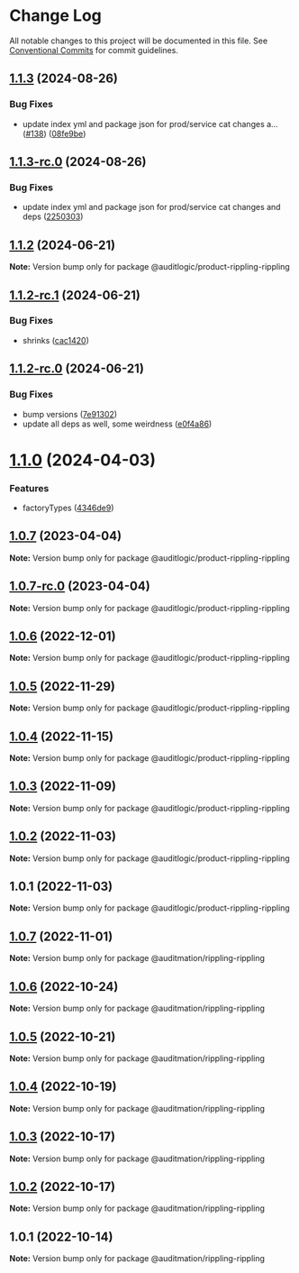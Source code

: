 # Change Log

All notable changes to this project will be documented in this file.
See [Conventional Commits](https://conventionalcommits.org) for commit guidelines.

## [1.1.3](https://github.com/auditlogic/product/compare/@auditlogic/product-rippling-rippling@1.1.2...@auditlogic/product-rippling-rippling@1.1.3) (2024-08-26)


### Bug Fixes

* update index yml and package json for prod/service cat changes a… ([#138](https://github.com/auditlogic/product/issues/138)) ([08fe9be](https://github.com/auditlogic/product/commit/08fe9beb1c8457462a19bc69caa02e6212d97e1a))





## [1.1.3-rc.0](https://github.com/auditlogic/product/compare/@auditlogic/product-rippling-rippling@1.1.2...@auditlogic/product-rippling-rippling@1.1.3-rc.0) (2024-08-26)


### Bug Fixes

* update index yml and package json for prod/service cat changes and deps ([2250303](https://github.com/auditlogic/product/commit/225030363a363608240135b7ebed386b28f01e4b))





## [1.1.2](https://github.com/auditlogic/product/compare/@auditlogic/product-rippling-rippling@1.1.2-rc.1...@auditlogic/product-rippling-rippling@1.1.2) (2024-06-21)

**Note:** Version bump only for package @auditlogic/product-rippling-rippling





## [1.1.2-rc.1](https://github.com/auditlogic/product/compare/@auditlogic/product-rippling-rippling@1.1.2-rc.0...@auditlogic/product-rippling-rippling@1.1.2-rc.1) (2024-06-21)


### Bug Fixes

* shrinks ([cac1420](https://github.com/auditlogic/product/commit/cac14200fefcd8183ab69fe89a47bd3f70f563e9))





## [1.1.2-rc.0](https://github.com/auditlogic/product/compare/@auditlogic/product-rippling-rippling@1.1.0...@auditlogic/product-rippling-rippling@1.1.2-rc.0) (2024-06-21)


### Bug Fixes

* bump versions ([7e91302](https://github.com/auditlogic/product/commit/7e913023b8b312150ed7762c32fbbe616be71de5))
* update all deps as well, some weirdness ([e0f4a86](https://github.com/auditlogic/product/commit/e0f4a864714e2d3de6bbf3da014d5312fe53be2f))





# [1.1.0](https://github.com/auditlogic/product/compare/@auditlogic/product-rippling-rippling@1.0.7...@auditlogic/product-rippling-rippling@1.1.0) (2024-04-03)


### Features

* factoryTypes ([4346de9](https://github.com/auditlogic/product/commit/4346de92693aee892fccf725338ffc7b80ab182b))





## [1.0.7](https://github.com/auditlogic/product/compare/@auditlogic/product-rippling-rippling@1.0.6...@auditlogic/product-rippling-rippling@1.0.7) (2023-04-04)

**Note:** Version bump only for package @auditlogic/product-rippling-rippling





## [1.0.7-rc.0](https://github.com/auditlogic/product/compare/@auditlogic/product-rippling-rippling@1.0.6...@auditlogic/product-rippling-rippling@1.0.7-rc.0) (2023-04-04)

**Note:** Version bump only for package @auditlogic/product-rippling-rippling





## [1.0.6](https://github.com/auditlogic/product/compare/@auditlogic/product-rippling-rippling@1.0.5...@auditlogic/product-rippling-rippling@1.0.6) (2022-12-01)

**Note:** Version bump only for package @auditlogic/product-rippling-rippling





## [1.0.5](https://github.com/auditlogic/product/compare/@auditlogic/product-rippling-rippling@1.0.4...@auditlogic/product-rippling-rippling@1.0.5) (2022-11-29)

**Note:** Version bump only for package @auditlogic/product-rippling-rippling





## [1.0.4](https://github.com/auditlogic/product/compare/@auditlogic/product-rippling-rippling@1.0.3...@auditlogic/product-rippling-rippling@1.0.4) (2022-11-15)

**Note:** Version bump only for package @auditlogic/product-rippling-rippling





## [1.0.3](https://github.com/auditlogic/product/compare/@auditlogic/product-rippling-rippling@1.0.2...@auditlogic/product-rippling-rippling@1.0.3) (2022-11-09)

**Note:** Version bump only for package @auditlogic/product-rippling-rippling





## [1.0.2](https://github.com/auditlogic/product/compare/@auditlogic/product-rippling-rippling@1.0.1...@auditlogic/product-rippling-rippling@1.0.2) (2022-11-03)

**Note:** Version bump only for package @auditlogic/product-rippling-rippling





## 1.0.1 (2022-11-03)

**Note:** Version bump only for package @auditlogic/product-rippling-rippling





## [1.0.7](https://github.com/auditmation/store-content/compare/@auditmation/rippling-rippling@1.0.6...@auditmation/rippling-rippling@1.0.7) (2022-11-01)

**Note:** Version bump only for package @auditmation/rippling-rippling





## [1.0.6](https://github.com/auditmation/store-content/compare/@auditmation/rippling-rippling@1.0.5...@auditmation/rippling-rippling@1.0.6) (2022-10-24)

**Note:** Version bump only for package @auditmation/rippling-rippling





## [1.0.5](https://github.com/auditmation/store-content/compare/@auditmation/rippling-rippling@1.0.4...@auditmation/rippling-rippling@1.0.5) (2022-10-21)

**Note:** Version bump only for package @auditmation/rippling-rippling





## [1.0.4](https://github.com/auditmation/store-content/compare/@auditmation/rippling-rippling@1.0.3...@auditmation/rippling-rippling@1.0.4) (2022-10-19)

**Note:** Version bump only for package @auditmation/rippling-rippling





## [1.0.3](https://github.com/auditmation/store-content/compare/@auditmation/rippling-rippling@1.0.2...@auditmation/rippling-rippling@1.0.3) (2022-10-17)

**Note:** Version bump only for package @auditmation/rippling-rippling





## [1.0.2](https://github.com/auditmation/store-content/compare/@auditmation/rippling-rippling@1.0.1...@auditmation/rippling-rippling@1.0.2) (2022-10-17)

**Note:** Version bump only for package @auditmation/rippling-rippling





## 1.0.1 (2022-10-14)

**Note:** Version bump only for package @auditmation/rippling-rippling
